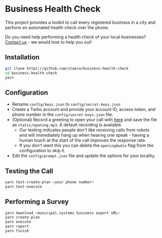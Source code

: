 # Business Health Check

This project provides a toolkit to call every registered business in a city and perform an automated health check over the phone.

Do you need help performing a health check of your local businesses? [Contact us](mailto:we@stae.co) - we would love to help you out!

## Installation

```sh
git clone https://github.com/staeco/business-health-check
cd business-health-check
yarn
```

## Configuration

- Rename `config/keys.json` to `config/secret-keys.json`
- Create a Twilio account and provide your account ID, access token, and phone number in the `config/secret-keys.json` file.
- (Optional) Record a greeting to open your call with [here](https://online-voice-recorder.com/) and save the file as `static/opening.mp3`. A default recording is available.
  - Our testing indicates people don't like receiving calls from robots and will immediately hang up when hearing one speak - having a human touch at the start of the call improves the response rate.
  - If you don't want this you can delete the `openingAudio` flag from the configuration to skip it.
- Edit the `config/prompt.json` file and update the options for your locality.
## Testing the Call

```sh
yarn test-create-plan <your phone number>
yarn test-execute
```

## Performing a Survey

```sh
yarn download <municipal.systems business export URL>
yarn create-plan
yarn execute
yarn report
yarn finish
```
